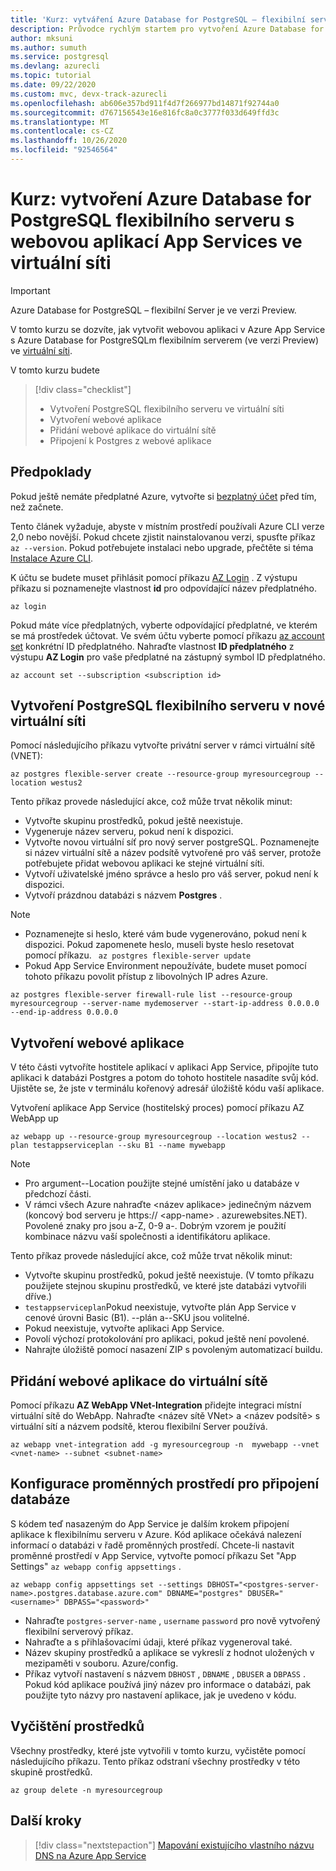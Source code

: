 ```yaml
---
title: 'Kurz: vytváření Azure Database for PostgreSQL – flexibilní serverovou a Azure App Serviceovou webovou aplikaci ve stejné virtuální síti'
description: Průvodce rychlým startem pro vytvoření Azure Database for PostgreSQL-flexibilního serveru s webovou aplikací ve virtuální síti
author: mksuni
ms.author: sumuth
ms.service: postgresql
ms.devlang: azurecli
ms.topic: tutorial
ms.date: 09/22/2020
ms.custom: mvc, devx-track-azurecli
ms.openlocfilehash: ab606e357bd911f4d7f266977bd14871f92744a0
ms.sourcegitcommit: d767156543e16e816fc8a0c3777f033d649ffd3c
ms.translationtype: MT
ms.contentlocale: cs-CZ
ms.lasthandoff: 10/26/2020
ms.locfileid: "92546564"
---
```

# <a name="tutorial-create-an-azure-database-for-postgresql---flexible-server-with-app-services-web-app-in-virtual-network"></a>Kurz: vytvoření Azure Database for PostgreSQL flexibilního serveru s webovou aplikací App Services ve virtuální síti

> [!IMPORTANT]
> Azure Database for PostgreSQL – flexibilní Server je ve verzi Preview.

V tomto kurzu se dozvíte, jak vytvořit webovou aplikaci v Azure App Service s Azure Database for PostgreSQLm flexibilním serverem (ve verzi Preview) ve [virtuální síti](../../virtual-network/virtual-networks-overview.md).

V tomto kurzu budete
>[!div class="checklist"]
> * Vytvoření PostgreSQL flexibilního serveru ve virtuální síti
> * Vytvoření webové aplikace
> * Přidání webové aplikace do virtuální sítě
> * Připojení k Postgres z webové aplikace 

## <a name="prerequisites"></a>Předpoklady

Pokud ještě nemáte předplatné Azure, vytvořte si [bezplatný účet](https://azure.microsoft.com/free/) před tím, než začnete.

Tento článek vyžaduje, abyste v místním prostředí používali Azure CLI verze 2,0 nebo novější. Pokud chcete zjistit nainstalovanou verzi, spusťte příkaz `az --version`. Pokud potřebujete instalaci nebo upgrade, přečtěte si téma [Instalace Azure CLI](/cli/azure/install-azure-cli).

K účtu se budete muset přihlásit pomocí příkazu [AZ Login](/cli/azure/authenticate-azure-cli) . Z výstupu příkazu si poznamenejte vlastnost **id** pro odpovídající název předplatného.

```azurecli
az login
```

Pokud máte více předplatných, vyberte odpovídající předplatné, ve kterém se má prostředek účtovat. Ve svém účtu vyberte pomocí příkazu [az account set](/cli/azure/account) konkrétní ID předplatného. Nahraďte vlastnost **ID předplatného** z výstupu **AZ Login** pro vaše předplatné na zástupný symbol ID předplatného.

```azurecli
az account set --subscription <subscription id>
```

## <a name="create-a-postgresql-flexible-server-in-a-new-virtual-network"></a>Vytvoření PostgreSQL flexibilního serveru v nové virtuální síti

Pomocí následujícího příkazu vytvořte privátní server v rámci virtuální sítě (VNET):
```azurecli
az postgres flexible-server create --resource-group myresourcegroup --location westus2
```
Tento příkaz provede následující akce, což může trvat několik minut:

- Vytvořte skupinu prostředků, pokud ještě neexistuje.
- Vygeneruje název serveru, pokud není k dispozici.
- Vytvořte novou virtuální síť pro nový server postgreSQL. Poznamenejte si název virtuální sítě a název podsítě vytvořené pro váš server, protože potřebujete přidat webovou aplikaci ke stejné virtuální síti.
- Vytvoří uživatelské jméno správce a heslo pro váš server, pokud není k dispozici.
- Vytvoří prázdnou databázi s názvem **Postgres** .

> [!NOTE]
> - Poznamenejte si heslo, které vám bude vygenerováno, pokud není k dispozici. Pokud zapomenete heslo, museli byste heslo resetovat pomocí příkazu. ``` az postgres flexible-server update```
> - Pokud App Service Environment nepoužíváte, budete muset pomocí tohoto příkazu povolit přístup z libovolných IP adres Azure. 
>  ```azurecli
>  az postgres flexible-server firewall-rule list --resource-group myresourcegroup --server-name mydemoserver --start-ip-address 0.0.0.0 --end-ip-address 0.0.0.0
>  ```


## <a name="create-a-web-app"></a>Vytvoření webové aplikace
V této části vytvoříte hostitele aplikací v aplikaci App Service, připojíte tuto aplikaci k databázi Postgres a potom do tohoto hostitele nasadíte svůj kód. Ujistěte se, že jste v terminálu kořenový adresář úložiště kódu vaší aplikace.

Vytvoření aplikace App Service (hostitelský proces) pomocí příkazu AZ WebApp up

```azurecli
az webapp up --resource-group myresourcegroup --location westus2 --plan testappserviceplan --sku B1 --name mywebapp
```

> [!NOTE]
> - Pro argument--Location použijte stejné umístění jako u databáze v předchozí části.
> - V rámci všech Azure nahraďte <název aplikace> jedinečným názvem (koncový bod serveru je https:// \<app-name> . azurewebsites.NET). Povolené znaky pro <App-Name> jsou a-Z, 0-9 a-. Dobrým vzorem je použití kombinace názvu vaší společnosti a identifikátoru aplikace.

Tento příkaz provede následující akce, což může trvat několik minut:

- Vytvořte skupinu prostředků, pokud ještě neexistuje. (V tomto příkazu použijete stejnou skupinu prostředků, ve které jste databázi vytvořili dříve.)
- ```testappserviceplan```Pokud neexistuje, vytvořte plán App Service v cenové úrovni Basic (B1). --plán a--SKU jsou volitelné.
- Pokud neexistuje, vytvořte aplikaci App Service.
- Povolí výchozí protokolování pro aplikaci, pokud ještě není povolené.
- Nahrajte úložiště pomocí nasazení ZIP s povoleným automatizací buildu.

## <a name="add-the-web-app-to-the-virtual-network"></a>Přidání webové aplikace do virtuální sítě
Pomocí příkazu **AZ WebApp VNet-Integration** přidejte integraci místní virtuální sítě do WebApp. Nahraďte <název sítě VNet> a <název podsítě> s virtuální sítí a názvem podsítě, kterou flexibilní Server používá.

```azurecli
az webapp vnet-integration add -g myresourcegroup -n  mywebapp --vnet <vnet-name> --subnet <subnet-name>
```

## <a name="configure-environment-variables-to-connect-the-database"></a>Konfigurace proměnných prostředí pro připojení databáze
S kódem teď nasazeným do App Service je dalším krokem připojení aplikace k flexibilnímu serveru v Azure. Kód aplikace očekává nalezení informací o databázi v řadě proměnných prostředí. Chcete-li nastavit proměnné prostředí v App Service, vytvořte pomocí příkazu Set "App Settings" ```az webapp config appsettings``` .

```azurecli
az webapp config appsettings set --settings DBHOST="<postgres-server-name>.postgres.database.azure.com" DBNAME="postgres" DBUSER="<username>" DBPASS="<password>"
```


- Nahraďte ```postgres-server-name``` , ```username``` ```password``` pro nově vytvořený flexibilní serverový příkaz.
- Nahraďte <username> a <password> s přihlašovacími údaji, které příkaz vygeneroval také.
- Název skupiny prostředků a aplikace se vykreslí z hodnot uložených v mezipaměti v souboru. Azure/config.
- Příkaz vytvoří nastavení s názvem ```DBHOST``` , ```DBNAME``` , ```DBUSER``` a ```DBPASS``` . Pokud kód aplikace používá jiný název pro informace o databázi, pak použijte tyto názvy pro nastavení aplikace, jak je uvedeno v kódu.

## <a name="clean-up-resources"></a>Vyčištění prostředků

Všechny prostředky, které jste vytvořili v tomto kurzu, vyčistěte pomocí následujícího příkazu. Tento příkaz odstraní všechny prostředky v této skupině prostředků.

```azurecli
az group delete -n myresourcegroup
```


## <a name="next-steps"></a>Další kroky
> [!div class="nextstepaction"]
> [Mapování existujícího vlastního názvu DNS na Azure App Service](../../app-service/app-service-web-tutorial-custom-domain.md)